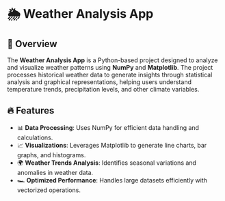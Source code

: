 # 🌦 Weather Analysis App  

## 📌 Overview  
The **Weather Analysis App** is a Python-based project designed to analyze and visualize weather patterns using **NumPy** and **Matplotlib**. The project processes historical weather data to generate insights through statistical analysis and graphical representations, helping users understand temperature trends, precipitation levels, and other climate variables.

## 🔥 Features  
- 📊 **Data Processing**: Uses NumPy for efficient data handling and calculations.  
- 📈 **Visualizations**: Leverages Matplotlib to generate line charts, bar graphs, and histograms.  
- 🌍 **Weather Trends Analysis**: Identifies seasonal variations and anomalies in weather data.  
- 🏎 **Optimized Performance**: Handles large datasets efficiently with vectorized operations.  
